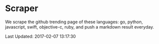 # Scraper

We scrape the github trending page of these languages: go, python, javascript, swift, objective-c, ruby, and push a markdown result everyday.

Last Updated: 2017-02-07 13:17:30